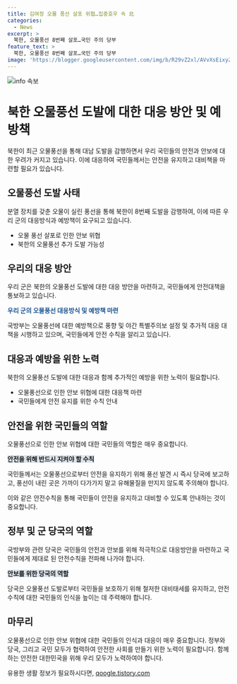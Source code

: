 ```yaml
---
title: 김여정 오물 풍선 살포 위협…집중호우 속 北
categories:
  - News
excerpt: >
  북한, 오물풍선 8번째 살포…국민 주의 당부 
feature_text: >
  북한, 오물풍선 8번째 살포…국민 주의 당부 
image: 'https://blogger.googleusercontent.com/img/b/R29vZ2xl/AVvXsEixyZcFfHzMRdzZMjFBmAUKJYCLCGyLL1o632UiGVXcaFdKo_bkvkuCioo0uUKlGfBVcT3P84aROyZIXSBEx3Aw5nCQ3pTgDom1WDC4m8eifvWiAmWEEVb4x6G_l8C0QH225ldMjyaFvpxGEBGNO37VmDTDMHGhJPq73UglMfDca1-0aw/s1600/blogspot.png'
---
```


<p><img src="https://blogger.googleusercontent.com/img/b/R29vZ2xl/AVvXsEixyZcFfHzMRdzZMjFBmAUKJYCLCGyLL1o632UiGVXcaFdKo_bkvkuCioo0uUKlGfBVcT3P84aROyZIXSBEx3Aw5nCQ3pTgDom1WDC4m8eifvWiAmWEEVb4x6G_l8C0QH225ldMjyaFvpxGEBGNO37VmDTDMHGhJPq73UglMfDca1-0aw/s1600/blogspot.png" alt="info 속보" /></p>

<h1>북한 오물풍선 도발에 대한 대응 방안 및 예방책</h1>

<p>북한이 최근 오물풍선을 통해 대남 도발을 감행하면서 우리 국민들의 안전과 안보에 대한 우려가 커지고 있습니다. 이에 대응하여 국민들께서는 안전을 유지하고 대비책을 마련할 필요가 있습니다.</p>

<h2>오물풍선 도발 사태</h2>

<p>분열 장치를 갖춘 오물이 실린 풍선을 통해 북한이 8번째 도발을 감행하여, 이에 따른 우리 군의 대응방식과 예방책이 요구되고 있습니다.</p>

<ul>
  <li>오물 풍선 살포로 인한 안보 위협</li>
  <li>북한의 오물풍선 추가 도발 가능성</li>
</ul>

<h2>우리의 대응 방안</h2>

<p>우리 군은 북한의 오물풍선 도발에 대한 대응 방안을 마련하고, 국민들에게 안전대책을 통보하고 있습니다.</p>

<p><b><span style="color: #1a5490;">우리 군의 오물풍선 대응방식 및 예방책 마련</span></b></p>

<p>국방부는 오물풍선에 대한 예방책으로 풍향 및 야간 특별주의보 설정 및 추가적 대응 대책을 시행하고 있으며, 국민들에게 안전 수칙을 알리고 있습니다.</p>

<h2>대응과 예방을 위한 노력</h2>

<p>북한의 오물풍선 도발에 대한 대응과 함께 추가적인 예방을 위한 노력이 필요합니다.</p>

<ul>
  <li>오물풍선으로 인한 안보 위협에 대한 대응책 마련</li>
  <li>국민들에게 안전 유지를 위한 수칙 안내</li>
</ul>

<h2>안전을 위한 국민들의 역할</h2>

<p>오물풍선으로 인한 안보 위협에 대한 국민들의 역할은 매우 중요합니다.</p>

<p><b><span style="background-color: #21538527;">안전을 위해 반드시 지켜야 할 수칙</span></b></p>

<p>국민들께서는 오물풍선으로부터 안전을 유지하기 위해 풍선 발견 시 즉시 당국에 보고하고, 풍선이 내린 곳은 가까이 다가가지 말고 유해물질을 만지지 않도록 주의해야 합니다.</p>

<p>이와 같은 안전수칙을 통해 국민들이 안전을 유지하고 대비할 수 있도록 안내하는 것이 중요합니다.</p>

<h2>정부 및 군 당국의 역할</h2>

<p>국방부와 관련 당국은 국민들의 안전과 안보를 위해 적극적으로 대응방안을 마련하고 국민들에게 제대로 된 안전수칙을 전파해 나가야 합니다.</p>

<p><b><span style="background-color: #21538527;">안보를 위한 당국의 역할</span></b></p>

<p>당국은 오물풍선 도발로부터 국민들을 보호하기 위해 철저한 대비태세를 유지하고, 안전 수칙에 대한 국민들의 인식을 높이는 데 주력해야 합니다.</p>

<h2>마무리</h2>

<p>오물풍선으로 인한 안보 위협에 대한 국민들의 인식과 대응이 매우 중요합니다. 정부와 당국, 그리고 국민 모두가 협력하여 안전한 사회를 만들기 위한 노력이 필요합니다. 함께하는 안전한 대한민국을 위해 우리 모두가 노력하여야 합니다.</p>
유용한 생활 정보가 필요하시다면, <a href="https://qoogle.tistory.com" rel="dofollow">qoogle.tistory.com</a>


